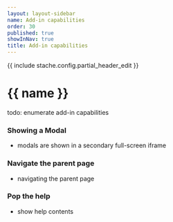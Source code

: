```yaml
---
layout: layout-sidebar
name: Add-in capabilities
order: 30
published: true
showInNav: true
title: Add-in capabilities
---
```

{{ include stache.config.partial_header_edit }}

# {{ name }}

todo:  enumerate add-in capabilities

### Showing a Modal

- modals are shown in a secondary full-screen iframe

### Navigate the parent page

- navigating the parent page

### Pop the help

- show help contents